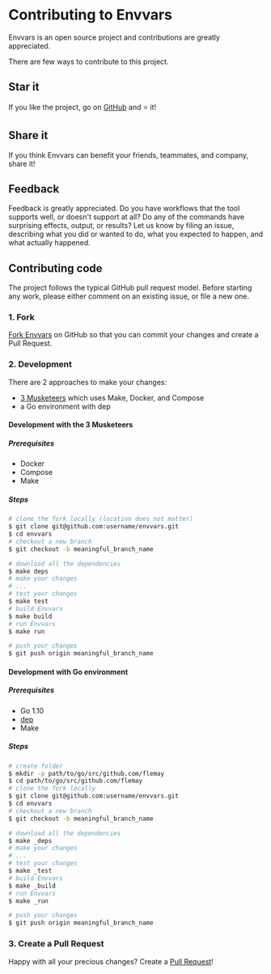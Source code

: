 # Contributing to Envvars

Envvars is an open source project and contributions are greatly appreciated.

There are few ways to contribute to this project.

## Star it

If you like the project, go on [GitHub](https://github.com/flemay/envvars) and ⭐️ it!

## Share it

If you think Envvars can benefit your friends, teammates, and company, share it!

## Feedback

Feedback is greatly appreciated. Do you have workflows that the tool supports well, or doesn't support at all? Do any of the commands have surprising effects, output, or results? Let us know by filing an issue, describing what you did or wanted to do, what you expected to happen, and what actually happened.

## Contributing code

The project follows the typical GitHub pull request model. Before starting any work, please either comment on an existing issue, or file a new one.

### 1. Fork

[Fork Envvars](https://github.com/flemay/envvars/fork) on GitHub so that you can commit your changes and create a Pull Request.

### 2. Development

There are 2 approaches to make your changes:

- [3 Musketeers](https://github.com/flemay/3musketeers) which uses Make, Docker, and Compose
- a Go environment with dep

#### Development with the 3 Musketeers

##### Prerequisites

- Docker
- Compose
- Make

##### Steps

```bash
# clone the fork locally (location does not matter)
$ git clone git@github.com:username/envvars.git
$ cd envvars
# checkout a new branch
$ git checkout -b meaningful_branch_name

# download all the dependencies
$ make deps
# make your changes
# ...
# test your changes
$ make test
# build Envvars
$ make build
# run Envvars
$ make run

# push your changes
$ git push origin meaningful_branch_name
```

#### Development with Go environment

##### Prerequisites

- Go 1.10
- [dep](https://github.com/golang/dep)
- Make

##### Steps

```bash
# create folder
$ mkdir -p path/to/go/src/github.com/flemay
$ cd path/to/go/src/github.com/flemay
# clone the fork locally
$ git clone git@github.com:username/envvars.git
$ cd envvars
# checkout a new branch
$ git checkout -b meaningful_branch_name

# download all the dependencies
$ make _deps
# make your changes
# ...
# test your changes
$ make _test
# build Envvars
$ make _build
# run Envvars
$ make _run

# push your changes
$ git push origin meaningful_branch_name
```

### 3. Create a Pull Request

Happy with all your precious changes? Create a [Pull Request](https://help.github.com/articles/creating-a-pull-request/)!